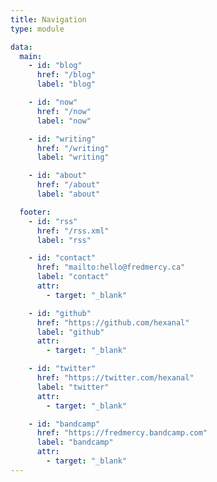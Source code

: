 ```yaml
---
title: Navigation
type: module

data:
  main:
    - id: "blog"
      href: "/blog"
      label: "blog"

    - id: "now"
      href: "/now"
      label: "now"

    - id: "writing"
      href: "/writing"
      label: "writing"

    - id: "about"
      href: "/about"
      label: "about"

  footer:
    - id: "rss"
      href: "/rss.xml"
      label: "rss"

    - id: "contact"
      href: "mailto:hello@fredmercy.ca"
      label: "contact"
      attr:
        - target: "_blank"

    - id: "github"
      href: "https://github.com/hexanal"
      label: "github"
      attr:
        - target: "_blank"

    - id: "twitter"
      href: "https://twitter.com/hexanal"
      label: "twitter"
      attr:
        - target: "_blank"

    - id: "bandcamp"
      href: "https://fredmercy.bandcamp.com"
      label: "bandcamp"
      attr:
        - target: "_blank"
---
```

